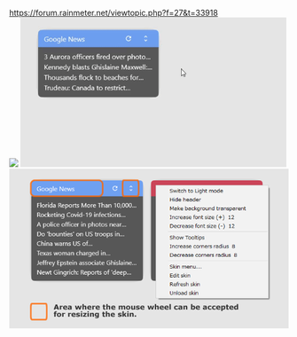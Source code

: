 https://forum.rainmeter.net/viewtopic.php?f=27&t=33918  
![](https://repository-images.githubusercontent.com/223094125/b5cc9980-be4f-11ea-9b89-9f58aa4e5eab)
![](https://raw.githubusercontent.com/nek7u/FeedMoe/master/m/480x270_FeedMoe_resize.gif)
![](https://raw.githubusercontent.com/nek7u/FeedMoe/master/m/700x400_FeedMoe_mouse_action.png)
